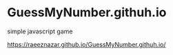 # GuessMyNumber.githuh.io

simple javascript game

https://raeeznazar.github.io/GuessMyNumber.githuh.io/
